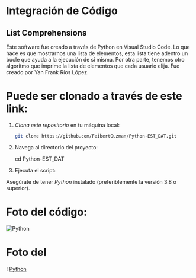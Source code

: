 # Integración de Código

## List Comprehensions

Este software fue creado a través de Python en Visual Studio Code. Lo que hace es que mostrarnos una lista de elementos, esta lista tiene adentro un bucle que ayuda a la ejecución de si misma. Por otra parte, tenemos otro algoritmo que imprime la lista de elementos que cada usuario elija. Fue creado por Yan Frank Ríos López. 

# Puede ser clonado a través de este link: 
1. *Clona este repositorio* en tu máquina local:

   ```bash
   git clone https://github.com/FeibertGuzman/Python-EST_DAT.git

2. Navega al directorio del proyecto:

   cd Python-EST_DAT

3. Ejecuta el script:

Asegúrate de tener *Python* instalado (preferiblemente la versión 3.8 o superior).


# Foto del código:

![Python](https://github.com/lppz16/Integraci-n-de-c-digo/blob/71b35beaf64e2e027dbe3167e2a0e74881540f82/Material%20Digital/Captura%20de%20pantalla%202024-09-23%20145340.png)


# Foto del 

! [Python](https://github.com/lppz16/Integraci-n-de-c-digo/blob/be9ba4b0cb40a9703935b90c2268a70ba3d455e7/Material%20Digital/Captura%20de%20pantalla%202024-09-23%20145653.png)
